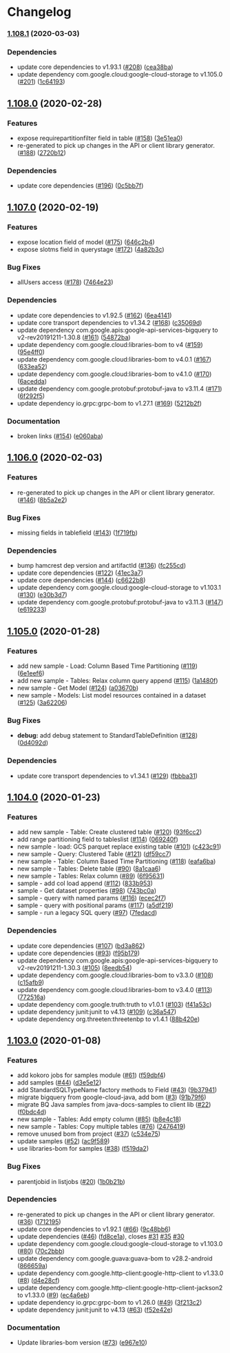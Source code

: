 # Changelog

### [1.108.1](https://www.github.com/googleapis/java-bigquery/compare/v1.108.0...v1.108.1) (2020-03-03)


### Dependencies

* update core dependencies to v1.93.1 ([#208](https://www.github.com/googleapis/java-bigquery/issues/208)) ([cea38ba](https://www.github.com/googleapis/java-bigquery/commit/cea38bad185017fd27c4c1b43c17caa709519f8b))
* update dependency com.google.cloud:google-cloud-storage to v1.105.0 ([#201](https://www.github.com/googleapis/java-bigquery/issues/201)) ([1c64193](https://www.github.com/googleapis/java-bigquery/commit/1c641935a89d9702c688b1ba71964607d7f4e353))

## [1.108.0](https://www.github.com/googleapis/java-bigquery/compare/v1.107.0...v1.108.0) (2020-02-28)


### Features

* expose requirepartitionfilter field in table ([#158](https://www.github.com/googleapis/java-bigquery/issues/158)) ([3e51ea0](https://www.github.com/googleapis/java-bigquery/commit/3e51ea02bb9a40c4d20b31a5435954c4d087f26d))
* re-generated  to pick up changes in the API or client library generator. ([#188](https://www.github.com/googleapis/java-bigquery/issues/188)) ([2720b12](https://www.github.com/googleapis/java-bigquery/commit/2720b12f536ad363d9884b5082b7e238183a95e9))


### Dependencies

* update core dependencies ([#196](https://www.github.com/googleapis/java-bigquery/issues/196)) ([0c5bb7f](https://www.github.com/googleapis/java-bigquery/commit/0c5bb7feb6d24ffb2c87ab433c52aaf4b0aa1b91))

## [1.107.0](https://www.github.com/googleapis/java-bigquery/compare/v1.106.0...v1.107.0) (2020-02-19)


### Features

* expose location field of model ([#175](https://www.github.com/googleapis/java-bigquery/issues/175)) ([646c2b4](https://www.github.com/googleapis/java-bigquery/commit/646c2b43b2ccbc609e0d5b85a7e4fbf502bb1243))
* expose slotms field in querystage ([#172](https://www.github.com/googleapis/java-bigquery/issues/172)) ([4a82b3c](https://www.github.com/googleapis/java-bigquery/commit/4a82b3cd1aa821d72efc7046329db075c10ae344))


### Bug Fixes

* allUsers access ([#178](https://www.github.com/googleapis/java-bigquery/issues/178)) ([7464e23](https://www.github.com/googleapis/java-bigquery/commit/7464e234c00da047a06744eef6c7f281d90217cd))


### Dependencies

* update core dependencies to v1.92.5 ([#162](https://www.github.com/googleapis/java-bigquery/issues/162)) ([6ea4141](https://www.github.com/googleapis/java-bigquery/commit/6ea41413aed3d6cc81b9c4995a21f1017e268c74))
* update core transport dependencies to v1.34.2 ([#168](https://www.github.com/googleapis/java-bigquery/issues/168)) ([c35069d](https://www.github.com/googleapis/java-bigquery/commit/c35069d4e91939e51f2101f2b8f93d2f67c089c5))
* update dependency com.google.apis:google-api-services-bigquery to v2-rev20191211-1.30.8 ([#161](https://www.github.com/googleapis/java-bigquery/issues/161)) ([54872ba](https://www.github.com/googleapis/java-bigquery/commit/54872ba95ff0903817df217dfa6da883d43e6ace))
* update dependency com.google.cloud:libraries-bom to v4 ([#159](https://www.github.com/googleapis/java-bigquery/issues/159)) ([95e4ff0](https://www.github.com/googleapis/java-bigquery/commit/95e4ff068dd8650ec0acebbe23e958c6e361ed36))
* update dependency com.google.cloud:libraries-bom to v4.0.1 ([#167](https://www.github.com/googleapis/java-bigquery/issues/167)) ([633ea52](https://www.github.com/googleapis/java-bigquery/commit/633ea52ddc3677e8091c1f69283a864929227a17))
* update dependency com.google.cloud:libraries-bom to v4.1.0 ([#170](https://www.github.com/googleapis/java-bigquery/issues/170)) ([6acedda](https://www.github.com/googleapis/java-bigquery/commit/6aceddad33da3055b24a8ae0420c25d85cfb09fb))
* update dependency com.google.protobuf:protobuf-java to v3.11.4 ([#171](https://www.github.com/googleapis/java-bigquery/issues/171)) ([6f292f5](https://www.github.com/googleapis/java-bigquery/commit/6f292f52728992bfeb511b97b1dd778e1ef8db2c))
* update dependency io.grpc:grpc-bom to v1.27.1 ([#169](https://www.github.com/googleapis/java-bigquery/issues/169)) ([5212b2f](https://www.github.com/googleapis/java-bigquery/commit/5212b2f892074be36204fa9ef3e2dff7474828eb))


### Documentation

* broken links ([#154](https://www.github.com/googleapis/java-bigquery/issues/154)) ([e060aba](https://www.github.com/googleapis/java-bigquery/commit/e060aba2ed030a13e50f5e0f5597b3e04ad9c292))

## [1.106.0](https://www.github.com/googleapis/java-bigquery/compare/v1.105.0...v1.106.0) (2020-02-03)


### Features

* re-generated  to pick up changes in the API or client library generator. ([#146](https://www.github.com/googleapis/java-bigquery/issues/146)) ([8b5a2e2](https://www.github.com/googleapis/java-bigquery/commit/8b5a2e23fbc043d323ce1e07f40ceb2886ec7697))


### Bug Fixes

* missing fields in tablefield ([#143](https://www.github.com/googleapis/java-bigquery/issues/143)) ([1f719fb](https://www.github.com/googleapis/java-bigquery/commit/1f719fb5dda9bd0198004c9622614ab469d1b2ea))


### Dependencies

* bump hamcrest dep version and artifactId ([#136](https://www.github.com/googleapis/java-bigquery/issues/136)) ([fc255cd](https://www.github.com/googleapis/java-bigquery/commit/fc255cd320735b24b1105d0512d6e1d20f95d031))
* update core dependencies ([#122](https://www.github.com/googleapis/java-bigquery/issues/122)) ([41ec3a7](https://www.github.com/googleapis/java-bigquery/commit/41ec3a7773b546b49b9983a6fee73d7581b9b9d6))
* update core dependencies ([#144](https://www.github.com/googleapis/java-bigquery/issues/144)) ([c6622b8](https://www.github.com/googleapis/java-bigquery/commit/c6622b814a84e8b05ad35e87e9bf55611fb8bb28))
* update dependency com.google.cloud:google-cloud-storage to v1.103.1 ([#130](https://www.github.com/googleapis/java-bigquery/issues/130)) ([e30b3d7](https://www.github.com/googleapis/java-bigquery/commit/e30b3d7701d3d255fe5e32d6b25a5b28f7fd94e0))
* update dependency com.google.protobuf:protobuf-java to v3.11.3 ([#147](https://www.github.com/googleapis/java-bigquery/issues/147)) ([e619233](https://www.github.com/googleapis/java-bigquery/commit/e619233c9309a4b2f16f117017df53ec997b898e))

## [1.105.0](https://www.github.com/googleapis/java-bigquery/compare/v1.104.0...v1.105.0) (2020-01-28)


### Features

* add new sample - Load: Column Based Time Partitioning ([#119](https://www.github.com/googleapis/java-bigquery/issues/119)) ([6e1eef6](https://www.github.com/googleapis/java-bigquery/commit/6e1eef6124108371b89137529f1c42a1a1d16578))
* add new sample - Tables: Relax column query append ([#115](https://www.github.com/googleapis/java-bigquery/issues/115)) ([1a1480f](https://www.github.com/googleapis/java-bigquery/commit/1a1480f5079c964dd492126557742340e0b6ef6e))
* new sample - Get Model ([#124](https://www.github.com/googleapis/java-bigquery/issues/124)) ([a03670b](https://www.github.com/googleapis/java-bigquery/commit/a03670b3ba19c7805712f09754435e422228abd6))
* new sample - Models: List model resources contained in a dataset ([#125](https://www.github.com/googleapis/java-bigquery/issues/125)) ([3a62206](https://www.github.com/googleapis/java-bigquery/commit/3a62206639f50e9d4ae18cc407303cad0c4a6ddb))


### Bug Fixes

* **debug:** add debug statement to StandardTableDefinition ([#128](https://www.github.com/googleapis/java-bigquery/issues/128)) ([0d4092d](https://www.github.com/googleapis/java-bigquery/commit/0d4092d6ee864d84705819305d045ce89aba8149))


### Dependencies

* update core transport dependencies to v1.34.1 ([#129](https://www.github.com/googleapis/java-bigquery/issues/129)) ([fbbba31](https://www.github.com/googleapis/java-bigquery/commit/fbbba31d67b7670115333a123aabcba77dbd9ad3))

## [1.104.0](https://www.github.com/googleapis/java-bigquery/compare/v1.103.0...v1.104.0) (2020-01-23)


### Features

* add new sample - Table: Create clustered table ([#120](https://www.github.com/googleapis/java-bigquery/issues/120)) ([93f6cc2](https://www.github.com/googleapis/java-bigquery/commit/93f6cc24b77d3492361b4e026fbe6b639f373a12))
* add range partitioning field to tableslist ([#114](https://www.github.com/googleapis/java-bigquery/issues/114)) ([069240f](https://www.github.com/googleapis/java-bigquery/commit/069240fc4ebfc54d39d84fc3a9cc31d093cfa70a))
* new sample - load: GCS parquet replace existing table ([#101](https://www.github.com/googleapis/java-bigquery/issues/101)) ([c423c91](https://www.github.com/googleapis/java-bigquery/commit/c423c91f7689bfc29a94b452842077e2622c621a))
* new sample - Query: Clustered Table ([#121](https://www.github.com/googleapis/java-bigquery/issues/121)) ([df59cc7](https://www.github.com/googleapis/java-bigquery/commit/df59cc70c9507bf65781118a1938e5fd4701bb83))
* new sample - Table: Column Based Time Partitioning ([#118](https://www.github.com/googleapis/java-bigquery/issues/118)) ([eafa6ba](https://www.github.com/googleapis/java-bigquery/commit/eafa6ba8224aec093836e1a7d85ec32176ad7475))
* new sample - Tables: Delete table ([#90](https://www.github.com/googleapis/java-bigquery/issues/90)) ([8a1caa6](https://www.github.com/googleapis/java-bigquery/commit/8a1caa64d139c937e3e2d2dfc10a64e87c240ddc))
* new sample - Tables: Relax column ([#89](https://www.github.com/googleapis/java-bigquery/issues/89)) ([6f95631](https://www.github.com/googleapis/java-bigquery/commit/6f9563160670a7cd2a75afe9774e91180c867206))
* sample - add col load append ([#112](https://www.github.com/googleapis/java-bigquery/issues/112)) ([833b953](https://www.github.com/googleapis/java-bigquery/commit/833b953aad618e88089c7e3487416c5650cc2ccc))
* sample - Get dataset properties ([#98](https://www.github.com/googleapis/java-bigquery/issues/98)) ([743bc0a](https://www.github.com/googleapis/java-bigquery/commit/743bc0a552875b773becbd517a063e29193a6b49))
* sample - query with named params ([#116](https://www.github.com/googleapis/java-bigquery/issues/116)) ([ecec2f7](https://www.github.com/googleapis/java-bigquery/commit/ecec2f73fb43311538e92944341fed51c199cde0))
* sample - query with positional params ([#117](https://www.github.com/googleapis/java-bigquery/issues/117)) ([a5df219](https://www.github.com/googleapis/java-bigquery/commit/a5df219186d80e86d61c13aef6b052fe726a5df6))
* sample - run a legacy SQL query ([#97](https://www.github.com/googleapis/java-bigquery/issues/97)) ([7fedacd](https://www.github.com/googleapis/java-bigquery/commit/7fedacdc5c924de8b25aac59d00018704e0d5af8))


### Dependencies

* update core dependencies ([#107](https://www.github.com/googleapis/java-bigquery/issues/107)) ([bd3a862](https://www.github.com/googleapis/java-bigquery/commit/bd3a862c37b6d8d899ba3443e90a6eed53a70dd4))
* update core dependencies ([#93](https://www.github.com/googleapis/java-bigquery/issues/93)) ([f95b179](https://www.github.com/googleapis/java-bigquery/commit/f95b1798f6a09ff03b195ae7540f9395386c0ea5))
* update dependency com.google.apis:google-api-services-bigquery to v2-rev20191211-1.30.3 ([#105](https://www.github.com/googleapis/java-bigquery/issues/105)) ([8eedb54](https://www.github.com/googleapis/java-bigquery/commit/8eedb5490f78333c9af97279a68120850c057f2a))
* update dependency com.google.cloud:libraries-bom to v3.3.0 ([#108](https://www.github.com/googleapis/java-bigquery/issues/108)) ([c15afb9](https://www.github.com/googleapis/java-bigquery/commit/c15afb9459896790d11d4f3c7e5473104eb6bea8))
* update dependency com.google.cloud:libraries-bom to v3.4.0 ([#113](https://www.github.com/googleapis/java-bigquery/issues/113)) ([772516a](https://www.github.com/googleapis/java-bigquery/commit/772516ae174e75c93894a1283e446095bc1e398b))
* update dependency com.google.truth:truth to v1.0.1 ([#103](https://www.github.com/googleapis/java-bigquery/issues/103)) ([f41a53c](https://www.github.com/googleapis/java-bigquery/commit/f41a53c33942cba59242f515906ec57503549122))
* update dependency junit:junit to v4.13 ([#109](https://www.github.com/googleapis/java-bigquery/issues/109)) ([c36a547](https://www.github.com/googleapis/java-bigquery/commit/c36a547bd2c75da48571fd3f6f91d33a590f9744))
* update dependency org.threeten:threetenbp to v1.4.1 ([88b420e](https://www.github.com/googleapis/java-bigquery/commit/88b420ea817807bdbe25f803f98352fa5a7d6ba4))

## [1.103.0](https://www.github.com/googleapis/java-bigquery/compare/1.102.0...v1.103.0) (2020-01-08)


### Features

* add kokoro jobs for samples module ([#61](https://www.github.com/googleapis/java-bigquery/issues/61)) ([f59dbf4](https://www.github.com/googleapis/java-bigquery/commit/f59dbf439788137ae4fe5215687c47b287b64ab9))
* add samples ([#44](https://www.github.com/googleapis/java-bigquery/issues/44)) ([d3e5e12](https://www.github.com/googleapis/java-bigquery/commit/d3e5e12f2dfa6524ed2311df1449a5ea7a1fc2e1))
* add StandardSQLTypeName factory methods to Field ([#43](https://www.github.com/googleapis/java-bigquery/issues/43)) ([9b37941](https://www.github.com/googleapis/java-bigquery/commit/9b379413e9e5850060d0fbd02ab9797c574f9a44))
* migrate bigquery from google-cloud-java, add bom ([#3](https://www.github.com/googleapis/java-bigquery/issues/3)) ([91b79f6](https://www.github.com/googleapis/java-bigquery/commit/91b79f608ad4743f895c3f9324153cb70065a28c))
* migrate BQ Java samples from java-docs-samples to client lib ([#22](https://www.github.com/googleapis/java-bigquery/issues/22)) ([f0bdc4d](https://www.github.com/googleapis/java-bigquery/commit/f0bdc4dda5d2078dbf2ef84d7f7bbe09561504a8))
* new sample - Tables: Add empty column ([#85](https://www.github.com/googleapis/java-bigquery/issues/85)) ([b8e4c18](https://www.github.com/googleapis/java-bigquery/commit/b8e4c1845c43b96b40cbebb0016c987919f781fe))
* new sample - Tables: Copy multiple tables ([#76](https://www.github.com/googleapis/java-bigquery/issues/76)) ([2476419](https://www.github.com/googleapis/java-bigquery/commit/2476419df9be7b2f52cdd098383c0622c669d046))
* remove unused bom from project ([#37](https://www.github.com/googleapis/java-bigquery/issues/37)) ([c534e75](https://www.github.com/googleapis/java-bigquery/commit/c534e7588dcce120d413fce58794f8b31efce6ba))
* update samples ([#52](https://www.github.com/googleapis/java-bigquery/issues/52)) ([ac9f589](https://www.github.com/googleapis/java-bigquery/commit/ac9f5899ae44e81887e8b4b0d3f6229e942f8d54))
* use libraries-bom for samples ([#38](https://www.github.com/googleapis/java-bigquery/issues/38)) ([f519da2](https://www.github.com/googleapis/java-bigquery/commit/f519da2034586f28de87dbb01ee920d0eb737fa3))


### Bug Fixes

* parentjobid in listjobs ([#20](https://www.github.com/googleapis/java-bigquery/issues/20)) ([1b0b21b](https://www.github.com/googleapis/java-bigquery/commit/1b0b21b7dae97507bfcb449ed78fabff636747f5))


### Dependencies

* re-generated  to pick up changes in the API or client library generator. ([#36](https://www.github.com/googleapis/java-bigquery/issues/36)) ([1712195](https://www.github.com/googleapis/java-bigquery/commit/1712195900c65be051a94e3ab143e4289a287f34))
* update core dependencies to v1.92.1 ([#66](https://www.github.com/googleapis/java-bigquery/issues/66)) ([9c48bb6](https://www.github.com/googleapis/java-bigquery/commit/9c48bb6bc6ae78338e1b14e0508ab524c24978f3))
* update dependencies ([#46](https://www.github.com/googleapis/java-bigquery/issues/46)) ([fd8ce1a](https://www.github.com/googleapis/java-bigquery/commit/fd8ce1ad6fc8e485b568d65ff6f2cd404a0aec91)), closes [#31](https://www.github.com/googleapis/java-bigquery/issues/31) [#35](https://www.github.com/googleapis/java-bigquery/issues/35) [#30](https://www.github.com/googleapis/java-bigquery/issues/30)
* update dependency com.google.cloud:google-cloud-storage to v1.103.0 ([#80](https://www.github.com/googleapis/java-bigquery/issues/80)) ([70c2bbb](https://www.github.com/googleapis/java-bigquery/commit/70c2bbb9eba99e60b958c231e36e09436f9ec624))
* update dependency com.google.guava:guava-bom to v28.2-android ([866659a](https://www.github.com/googleapis/java-bigquery/commit/866659a6e6fd5ee87135552a5798b04b0ad4e87b))
* update dependency com.google.http-client:google-http-client to v1.33.0 ([#8](https://www.github.com/googleapis/java-bigquery/issues/8)) ([d4e28cf](https://www.github.com/googleapis/java-bigquery/commit/d4e28cfcbf71e0ca6037e420b84f7b9dfdcf3be2))
* update dependency com.google.http-client:google-http-client-jackson2 to v1.33.0 ([#9](https://www.github.com/googleapis/java-bigquery/issues/9)) ([ec4a6eb](https://www.github.com/googleapis/java-bigquery/commit/ec4a6ebbf03f1c6ac51027e63f0e198222a830b6))
* update dependency io.grpc:grpc-bom to v1.26.0 ([#49](https://www.github.com/googleapis/java-bigquery/issues/49)) ([3f213c2](https://www.github.com/googleapis/java-bigquery/commit/3f213c29ebc437ec79c04553db8b2675efb3aa54))
* update dependency junit:junit to v4.13 ([#63](https://www.github.com/googleapis/java-bigquery/issues/63)) ([f52e42e](https://www.github.com/googleapis/java-bigquery/commit/f52e42ec5cc55eaaa6b257fcea8eef99f15628cf))


### Documentation

* Update libraries-bom version ([#73](https://www.github.com/googleapis/java-bigquery/issues/73)) ([e967e10](https://www.github.com/googleapis/java-bigquery/commit/e967e10267514dfbac7013cac61f22b74d52b2b8))
